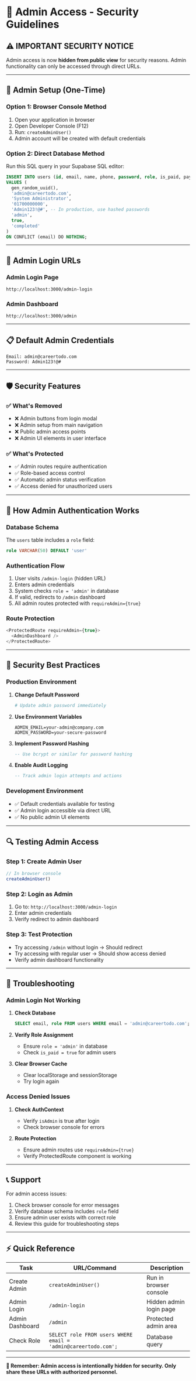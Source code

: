 # 🔐 Admin Access - Security Guidelines

## ⚠️ **IMPORTANT SECURITY NOTICE**

Admin access is now **hidden from public view** for security reasons. Admin functionality can only be accessed through direct URLs.

---

## 🚀 **Admin Setup (One-Time)**

### **Option 1: Browser Console Method**
1. Open your application in browser
2. Open Developer Console (F12)
3. Run: `createAdminUser()`
4. Admin account will be created with default credentials

### **Option 2: Direct Database Method**
Run this SQL query in your Supabase SQL editor:

```sql
INSERT INTO users (id, email, name, phone, password, role, is_paid, payment_status)
VALUES (
  gen_random_uuid(),
  'admin@careertodo.com',
  'System Administrator',
  '01700000000',
  'Admin123!@#', -- In production, use hashed passwords
  'admin',
  true,
  'completed'
)
ON CONFLICT (email) DO NOTHING;
```

---

## 🔑 **Admin Login URLs**

### **Admin Login Page**
```
http://localhost:3000/admin-login
```

### **Admin Dashboard**
```
http://localhost:3000/admin
```

---

## 📋 **Default Admin Credentials**

```
Email: admin@careertodo.com
Password: Admin123!@#
```

---

## 🛡️ **Security Features**

### **✅ What's Removed**
- ❌ Admin buttons from login modal
- ❌ Admin setup from main navigation
- ❌ Public admin access points
- ❌ Admin UI elements in user interface

### **✅ What's Protected**
- ✅ Admin routes require authentication
- ✅ Role-based access control
- ✅ Automatic admin status verification
- ✅ Access denied for unauthorized users

---

## 🔧 **How Admin Authentication Works**

### **Database Schema**
The `users` table includes a `role` field:
```sql
role VARCHAR(50) DEFAULT 'user'
```

### **Authentication Flow**
1. User visits `/admin-login` (hidden URL)
2. Enters admin credentials
3. System checks `role = 'admin'` in database
4. If valid, redirects to `/admin` dashboard
5. All admin routes protected with `requireAdmin={true}`

### **Route Protection**
```typescript
<ProtectedRoute requireAdmin={true}>
  <AdminDashboard />
</ProtectedRoute>
```

---

## 🚨 **Security Best Practices**

### **Production Environment**
1. **Change Default Password**
   ```bash
   # Update admin password immediately
   ```

2. **Use Environment Variables**
   ```env
   ADMIN_EMAIL=your-admin@company.com
   ADMIN_PASSWORD=your-secure-password
   ```

3. **Implement Password Hashing**
   ```sql
   -- Use bcrypt or similar for password hashing
   ```

4. **Enable Audit Logging**
   ```sql
   -- Track admin login attempts and actions
   ```

### **Development Environment**
- ✅ Default credentials available for testing
- ✅ Admin login accessible via direct URL
- ✅ No public admin UI elements

---

## 🔍 **Testing Admin Access**

### **Step 1: Create Admin User**
```javascript
// In browser console
createAdminUser()
```

### **Step 2: Login as Admin**
1. Go to: `http://localhost:3000/admin-login`
2. Enter admin credentials
3. Verify redirect to admin dashboard

### **Step 3: Test Protection**
- Try accessing `/admin` without login → Should redirect
- Try accessing with regular user → Should show access denied
- Verify admin dashboard functionality

---

## 🐛 **Troubleshooting**

### **Admin Login Not Working**
1. **Check Database**
   ```sql
   SELECT email, role FROM users WHERE email = 'admin@careertodo.com';
   ```

2. **Verify Role Assignment**
   - Ensure `role = 'admin'` in database
   - Check `is_paid = true` for admin users

3. **Clear Browser Cache**
   - Clear localStorage and sessionStorage
   - Try login again

### **Access Denied Issues**
1. **Check AuthContext**
   - Verify `isAdmin` is true after login
   - Check browser console for errors

2. **Route Protection**
   - Ensure admin routes use `requireAdmin={true}`
   - Verify ProtectedRoute component is working

---

## 📞 **Support**

For admin access issues:
1. Check browser console for error messages
2. Verify database schema includes `role` field
3. Ensure admin user exists with correct role
4. Review this guide for troubleshooting steps

---

## ⚡ **Quick Reference**

| Task | URL/Command | Description |
|------|-------------|-------------|
| Create Admin | `createAdminUser()` | Run in browser console |
| Admin Login | `/admin-login` | Hidden admin login page |
| Admin Dashboard | `/admin` | Protected admin area |
| Check Role | `SELECT role FROM users WHERE email = 'admin@careertodo.com';` | Database query |

---

**🔐 Remember: Admin access is intentionally hidden for security. Only share these URLs with authorized personnel.**